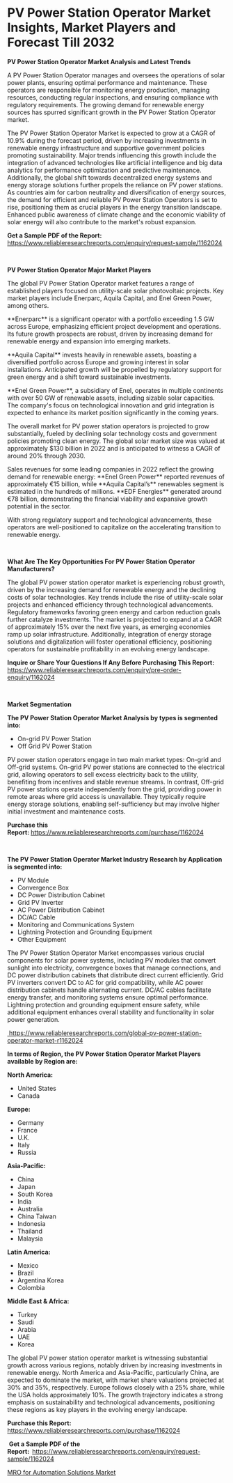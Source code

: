 <p><h1>PV Power Station Operator Market Insights, Market Players and Forecast Till 2032</h1></p><p><strong>PV Power Station Operator Market Analysis and Latest Trends</strong></p>
<p><p>A PV Power Station Operator manages and oversees the operations of solar power plants, ensuring optimal performance and maintenance. These operators are responsible for monitoring energy production, managing resources, conducting regular inspections, and ensuring compliance with regulatory requirements. The growing demand for renewable energy sources has spurred significant growth in the PV Power Station Operator market.</p><p>The PV Power Station Operator Market is expected to grow at a CAGR of 10.9% during the forecast period, driven by increasing investments in renewable energy infrastructure and supportive government policies promoting sustainability. Major trends influencing this growth include the integration of advanced technologies like artificial intelligence and big data analytics for performance optimization and predictive maintenance. Additionally, the global shift towards decentralized energy systems and energy storage solutions further propels the reliance on PV power stations. As countries aim for carbon neutrality and diversification of energy sources, the demand for efficient and reliable PV Power Station Operators is set to rise, positioning them as crucial players in the energy transition landscape. Enhanced public awareness of climate change and the economic viability of solar energy will also contribute to the market's robust expansion.</p></p>
<p><strong>Get a Sample PDF of the Report:&nbsp;</strong> <a href="https://www.reliableresearchreports.com/enquiry/request-sample/1162024?utm_campaign=3037&utm_medium=2&utm_source=Github&utm_content=ia&utm_term=24032025&utm_id=pv-power-station-operator">https://www.reliableresearchreports.com/enquiry/request-sample/1162024</a></p>
<p>&nbsp;</p>
<p><strong>PV Power Station Operator Major Market Players</strong></p>
<p><p>The global PV Power Station Operator market features a range of established players focused on utility-scale solar photovoltaic projects. Key market players include Enerparc, Aquila Capital, and Enel Green Power, among others.</p><p>**Enerparc** is a significant operator with a portfolio exceeding 1.5 GW across Europe, emphasizing efficient project development and operations. Its future growth prospects are robust, driven by increasing demand for renewable energy and expansion into emerging markets.</p><p>**Aquila Capital** invests heavily in renewable assets, boasting a diversified portfolio across Europe and growing interest in solar installations. Anticipated growth will be propelled by regulatory support for green energy and a shift toward sustainable investments.</p><p>**Enel Green Power**, a subsidiary of Enel, operates in multiple continents with over 50 GW of renewable assets, including sizable solar capacities. The company's focus on technological innovation and grid integration is expected to enhance its market position significantly in the coming years.</p><p>The overall market for PV power station operators is projected to grow substantially, fueled by declining solar technology costs and government policies promoting clean energy. The global solar market size was valued at approximately $130 billion in 2022 and is anticipated to witness a CAGR of around 20% through 2030.</p><p>Sales revenues for some leading companies in 2022 reflect the growing demand for renewable energy: **Enel Green Power** reported revenues of approximately €15 billion, while **Aquila Capital’s** renewables segment is estimated in the hundreds of millions. **EDF Energies** generated around €78 billion, demonstrating the financial viability and expansive growth potential in the sector. </p><p>With strong regulatory support and technological advancements, these operators are well-positioned to capitalize on the accelerating transition to renewable energy.</p></p>
<p>&nbsp;</p>
<p><strong>What Are The Key Opportunities For PV Power Station Operator Manufacturers?</strong></p>
<p><p>The global PV power station operator market is experiencing robust growth, driven by the increasing demand for renewable energy and the declining costs of solar technologies. Key trends include the rise of utility-scale solar projects and enhanced efficiency through technological advancements. Regulatory frameworks favoring green energy and carbon reduction goals further catalyze investments. The market is projected to expand at a CAGR of approximately 15% over the next five years, as emerging economies ramp up solar infrastructure. Additionally, integration of energy storage solutions and digitalization will foster operational efficiency, positioning operators for sustainable profitability in an evolving energy landscape.</p></p>
<p><strong>Inquire or Share Your Questions If Any Before Purchasing This Report:</strong> <a href="https://www.reliableresearchreports.com/enquiry/pre-order-enquiry/1162024?utm_campaign=3037&utm_medium=2&utm_source=Github&utm_content=ia&utm_term=24032025&utm_id=pv-power-station-operator">https://www.reliableresearchreports.com/enquiry/pre-order-enquiry/1162024</a></p>
<p>&nbsp;</p>
<p><strong>Market Segmentation</strong></p>
<p><strong>The PV Power Station Operator Market Analysis by types is segmented into:</strong></p>
<p><ul><li>On-grid PV Power Station</li><li>Off Grid PV Power Station</li></ul></p>
<p><p>PV power station operators engage in two main market types: On-grid and Off-grid systems. On-grid PV power stations are connected to the electrical grid, allowing operators to sell excess electricity back to the utility, benefiting from incentives and stable revenue streams. In contrast, Off-grid PV power stations operate independently from the grid, providing power in remote areas where grid access is unavailable. They typically require energy storage solutions, enabling self-sufficiency but may involve higher initial investment and maintenance costs.</p></p>
<p><strong>Purchase this Report:&nbsp;</strong><a href="https://www.reliableresearchreports.com/purchase/1162024?utm_campaign=3037&utm_medium=2&utm_source=Github&utm_content=ia&utm_term=24032025&utm_id=pv-power-station-operator">https://www.reliableresearchreports.com/purchase/1162024</a></p>
<p>&nbsp;</p>
<p><strong>The PV Power Station Operator Market Industry Research by Application is segmented into:</strong></p>
<p><ul><li>PV Module</li><li>Convergence Box</li><li>DC Power Distribution Cabinet</li><li>Grid PV Inverter</li><li>AC Power Distribution Cabinet</li><li>DC/AC Cable</li><li>Monitoring and Communications System</li><li>Lightning Protection and Grounding Equipment</li><li>Other Equipment</li></ul></p>
<p><p>The PV Power Station Operator Market encompasses various crucial components for solar power systems, including PV modules that convert sunlight into electricity, convergence boxes that manage connections, and DC power distribution cabinets that distribute direct current efficiently. Grid PV inverters convert DC to AC for grid compatibility, while AC power distribution cabinets handle alternating current. DC/AC cables facilitate energy transfer, and monitoring systems ensure optimal performance. Lightning protection and grounding equipment ensure safety, while additional equipment enhances overall stability and functionality in solar power generation.</p></p>
<p><a href="https://www.reliableresearchreports.com/global-pv-power-station-operator-market-r1162024?utm_campaign=3037&utm_medium=2&utm_source=Github&utm_content=ia&utm_term=24032025&utm_id=pv-power-station-operator">&nbsp;https://www.reliableresearchreports.com/global-pv-power-station-operator-market-r1162024</a></p>
<p><strong>In terms of Region, the PV Power Station Operator Market Players available by Region are:</strong></p>
<p>
    <p> <strong> North America: </strong>
        <ul>
            <li>United States</li>
            <li>Canada</li>
        </ul>
        </p> 
    <p> <strong> Europe: </strong>
        <ul>
            <li>Germany</li>
            <li>France</li>
            <li>U.K.</li>
            <li>Italy</li>
            <li>Russia</li>
        </ul>
        </p> 
    <p> <strong> Asia-Pacific: </strong>
        <ul>
            <li>China</li>
            <li>Japan</li>
            <li>South Korea</li>
            <li>India</li>
            <li>Australia</li>
            <li>China Taiwan</li>
            <li>Indonesia</li>
            <li>Thailand</li>
            <li>Malaysia</li>
        </ul>
        </p> 
    <p> <strong> Latin America: </strong>
        <ul>
            <li>Mexico</li>
            <li>Brazil</li>
            <li>Argentina Korea</li>
            <li>Colombia</li>
        </ul>
        </p> 
    <p> <strong> Middle East & Africa: </strong>
        <ul>
            <li>Turkey</li>
            <li>Saudi</li>
            <li>Arabia</li>
            <li>UAE</li>
            <li>Korea</li>
        </ul>
    </p>
    </p>
<p><p>The global PV power station operator market is witnessing substantial growth across various regions, notably driven by increasing investments in renewable energy. North America and Asia-Pacific, particularly China, are expected to dominate the market, with market share valuations projected at 30% and 35%, respectively. Europe follows closely with a 25% share, while the USA holds approximately 10%. The growth trajectory indicates a strong emphasis on sustainability and technological advancements, positioning these regions as key players in the evolving energy landscape.</p></p>
<p><strong>Purchase this Report: </strong><a href="https://www.reliableresearchreports.com/purchase/1162024?utm_campaign=3037&utm_medium=2&utm_source=Github&utm_content=ia&utm_term=24032025&utm_id=pv-power-station-operator">https://www.reliableresearchreports.com/purchase/1162024</a></p>
<p>&nbsp;<strong>Get a Sample PDF of the Report:&nbsp;&nbsp;</strong><a href="https://www.reliableresearchreports.com/enquiry/request-sample/1162024?utm_campaign=3037&utm_medium=2&utm_source=Github&utm_content=ia&utm_term=24032025&utm_id=pv-power-station-operator">https://www.reliableresearchreports.com/enquiry/request-sample/1162024</a></p>
<p><strong></strong></p>
<p><p><a href="https://github.com/zurubting/Market-Research-Report-List-1/blob/main/mro-for-automation-solutions-market.md?utm_campaign=3037&utm_medium=2&utm_source=Github&utm_content=ia&utm_term=24032025&utm_id=pv-power-station-operator">MRO for Automation Solutions Market</a></p></p>
